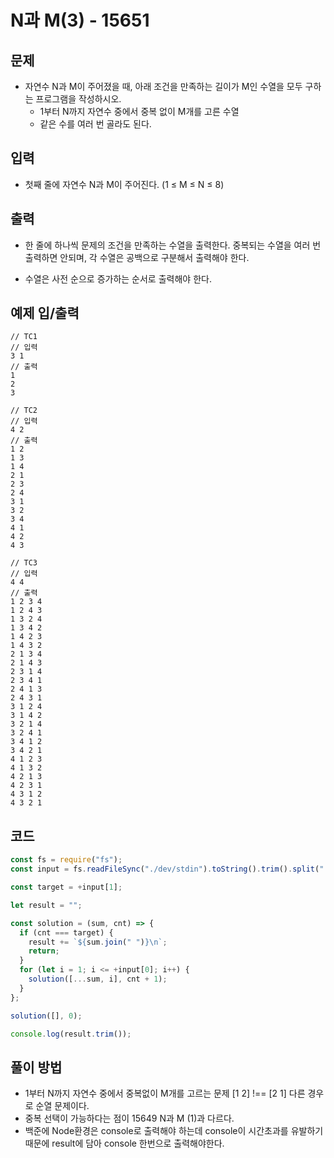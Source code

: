 # N과 M(3) - 15651

## 문제

- 자연수 N과 M이 주어졌을 때, 아래 조건을 만족하는 길이가 M인 수열을 모두 구하는 프로그램을 작성하시오.
  - 1부터 N까지 자연수 중에서 중복 없이 M개를 고른 수열
  - 같은 수를 여러 번 골라도 된다.

## 입력

- 첫째 줄에 자연수 N과 M이 주어진다. (1 ≤ M ≤ N ≤ 8)

## 출력

- 한 줄에 하나씩 문제의 조건을 만족하는 수열을 출력한다. 중복되는 수열을 여러 번 출력하면 안되며, 각 수열은 공백으로 구분해서 출력해야 한다.

- 수열은 사전 순으로 증가하는 순서로 출력해야 한다.

## 예제 입/출력

```
// TC1
// 입력
3 1
// 출력
1
2
3

// TC2
// 입력
4 2
// 출력
1 2
1 3
1 4
2 1
2 3
2 4
3 1
3 2
3 4
4 1
4 2
4 3

// TC3
// 입력
4 4
// 출력
1 2 3 4
1 2 4 3
1 3 2 4
1 3 4 2
1 4 2 3
1 4 3 2
2 1 3 4
2 1 4 3
2 3 1 4
2 3 4 1
2 4 1 3
2 4 3 1
3 1 2 4
3 1 4 2
3 2 1 4
3 2 4 1
3 4 1 2
3 4 2 1
4 1 2 3
4 1 3 2
4 2 1 3
4 2 3 1
4 3 1 2
4 3 2 1
```

## 코드

```javascript
const fs = require("fs");
const input = fs.readFileSync("./dev/stdin").toString().trim().split(" ");

const target = +input[1];

let result = "";

const solution = (sum, cnt) => {
  if (cnt === target) {
    result += `${sum.join(" ")}\n`;
    return;
  }
  for (let i = 1; i <= +input[0]; i++) {
    solution([...sum, i], cnt + 1);
  }
};

solution([], 0);

console.log(result.trim());
```

## 풀이 방법

- 1부터 N까지 자연수 중에서 중복없이 M개를 고르는 문제 [1 2] !== [2 1] 다른 경우로 순열 문제이다.
- 중복 선택이 가능하다는 점이 15649 N과 M (1)과 다르다.
- 백준에 Node환경은 console로 출력해야 하는데 console이 시간초과를 유발하기 때문에 result에 담아 console 한번으로 출력해야한다.
